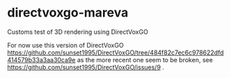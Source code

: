 # directvoxgo-mareva
Customs test of 3D rendering using DirectVoxGO

For now use this version of DirectVoxGO https://github.com/sunset1995/DirectVoxGO/tree/484f82c7ec6c978622dfd414579b33a3aa30ca9e as the more recent one seem to be broken, see https://github.com/sunset1995/DirectVoxGO/issues/9 .
